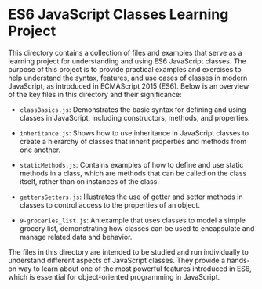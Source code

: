 # ES6 JavaScript Classes Learning Project

This directory contains a collection of files and examples that serve as a learning project for understanding and using ES6 JavaScript classes. The purpose of this project is to provide practical examples and exercises to help understand the syntax, features, and use cases of classes in modern JavaScript, as introduced in ECMAScript 2015 (ES6). Below is an overview of the key files in this directory and their significance:

- `classBasics.js`: Demonstrates the basic syntax for defining and using classes in JavaScript, including constructors, methods, and properties.

- `inheritance.js`: Shows how to use inheritance in JavaScript classes to create a hierarchy of classes that inherit properties and methods from one another.

- `staticMethods.js`: Contains examples of how to define and use static methods in a class, which are methods that can be called on the class itself, rather than on instances of the class.

- `gettersSetters.js`: Illustrates the use of getter and setter methods in classes to control access to the properties of an object.

- `9-groceries_list.js`: An example that uses classes to model a simple grocery list, demonstrating how classes can be used to encapsulate and manage related data and behavior.

The files in this directory are intended to be studied and run individually to understand different aspects of JavaScript classes. They provide a hands-on way to learn about one of the most powerful features introduced in ES6, which is essential for object-oriented programming in JavaScript.

